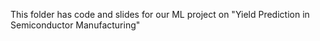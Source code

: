 This folder has code and slides for our ML project on "Yield Prediction in Semiconductor Manufacturing"
